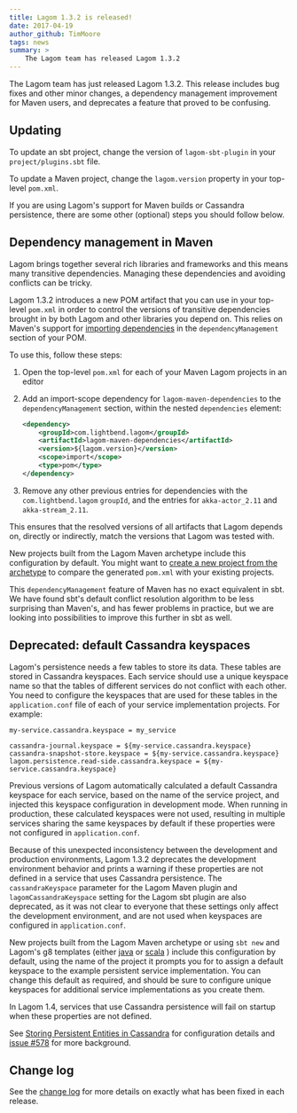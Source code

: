 ```yaml
---
title: Lagom 1.3.2 is released!
date: 2017-04-19
author_github: TimMoore
tags: news
summary: >
    The Lagom team has released Lagom 1.3.2
---
```


The Lagom team has just released Lagom 1.3.2. This release includes bug fixes and other minor changes, a dependency management improvement for Maven users, and deprecates a feature that proved to be confusing.

## Updating

To update an sbt project, change the version of `lagom-sbt-plugin` in your `project/plugins.sbt` file.

To update a Maven project, change the `lagom.version` property in your top-level `pom.xml`.

If you are using Lagom's support for Maven builds or Cassandra persistence, there are some other (optional) steps you should follow below.

## Dependency management in Maven

Lagom brings together several rich libraries and frameworks and this means many transitive dependencies. Managing these dependencies and avoiding conflicts can be tricky.

Lagom 1.3.2 introduces a new POM artifact that you can use in your top-level `pom.xml` in order to control the versions of transitive dependencies brought in by both Lagom and other libraries you depend on. This relies on Maven's support for [importing dependencies](https://maven.apache.org/guides/introduction/introduction-to-dependency-mechanism.html#Importing_Dependencies) in the `dependencyManagement` section of your POM.

To use this, follow these steps:

1. Open the top-level `pom.xml` for each of your Maven Lagom projects in an editor
2. Add an import-scope dependency for `lagom-maven-dependencies` to the `dependencyManagement` section, within the nested `dependencies` element:

    ```xml
    <dependency>
        <groupId>com.lightbend.lagom</groupId>
        <artifactId>lagom-maven-dependencies</artifactId>
        <version>${lagom.version}</version>
        <scope>import</scope>
        <type>pom</type>
    </dependency>
    ```

3. Remove any other previous entries for dependencies with the `com.lightbend.lagom` `groupId`, and the entries for `akka-actor_2.11` and `akka-stream_2.11`.

This ensures that the resolved versions of all artifacts that Lagom depends on, directly or indirectly, match the versions that Lagom was tested with.

New projects built from the Lagom Maven archetype include this configuration by default. You might want to [create a new project from the archetype](https://www.lagomframework.com/documentation/1.3.x/java/GettingStartedMaven.html) to compare the generated `pom.xml` with your existing projects.

This `dependencyManagement` feature of Maven has no exact equivalent in sbt. We have found sbt's default conflict resolution algorithm to be less surprising than Maven's, and has fewer problems in practice, but we are looking into possibilities to improve this further in sbt as well.

## Deprecated: default Cassandra keyspaces

Lagom's persistence needs a few tables to store its data. These tables are stored in Cassandra keyspaces. Each service should use a unique keyspace name so that the tables of different services do not conflict with each other. You need to configure the keyspaces that are used for these tables in the `application.conf` file of each of your service implementation projects. For example:

```
my-service.cassandra.keyspace = my_service

cassandra-journal.keyspace = ${my-service.cassandra.keyspace}
cassandra-snapshot-store.keyspace = ${my-service.cassandra.keyspace}
lagom.persistence.read-side.cassandra.keyspace = ${my-service.cassandra.keyspace}
```

Previous versions of Lagom automatically calculated a default Cassandra keyspace for each service, based on the name of the service project, and injected this keyspace configuration in development mode. When running in production, these calculated keyspaces were not used, resulting in multiple services sharing the same keyspaces by default if these properties were not configured in `application.conf`.

Because of this unexpected inconsistency between the development and production environments, Lagom 1.3.2 deprecates the development environment behavior and prints a warning if these properties are not defined in a service that uses Cassandra persistence. The `cassandraKeyspace` parameter for the Lagom Maven plugin and `lagomCassandraKeyspace` setting for the Lagom sbt plugin are also deprecated, as it was not clear to everyone that these settings only affect the development environment, and are not used when keyspaces are configured in `application.conf`.

New projects built from the Lagom Maven archetype or using `sbt new` and Lagom's g8 templates (either [java](https://github.com/lagom/lagom-java.g8) or [scala](https://github.com/lagom/lagom-scala.g8) ) include this configuration by default, using the name of the project it prompts you for to assign a default keyspace to the example persistent service implementation. You can change this default as required, and should be sure to configure unique keyspaces for additional service implementations as you create them.

In Lagom 1.4, services that use Cassandra persistence will fail on startup when these properties are not defined.

See [Storing Persistent Entities in Cassandra](https://www.lagomframework.com/documentation/1.3.x/java/PersistentEntityCassandra.html#Configuration) for configuration details and [issue #578](https://github.com/lagom/lagom/issues/578) for more background.

## Change log

See the [change log](/changelog.html) for more details on exactly what has been fixed in each release.
